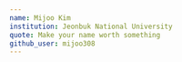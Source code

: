 ```yaml
---
name: Mijoo Kim
institution: Jeonbuk National University
quote: Make your name worth something
github_user: mijoo308
---
```

